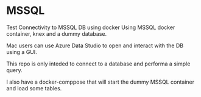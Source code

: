 # MSSQL
Test Connectivity to MSSQL DB using docker
Using MSSQL docker container, knex and a dummy database.

Mac users can use Azure Data Studio to open and interact with the DB using a GUI. 

This repo is only inteded to connect to a database and performa a simple query. 

I also have a docker-comppose that will start the dummy MSSQL container and load some tables.
